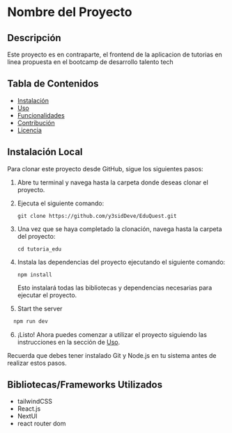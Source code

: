 # Nombre del Proyecto

## Descripción

Este proyecto es en contraparte, el frontend de la aplicacion de tutorias en linea propuesta en el bootcamp de desarrollo talento tech

## Tabla de Contenidos

- [Instalación](#instalación)
- [Uso](#uso)
- [Funcionalidades](#funcionalidades)
- [Contribución](#contribución)
- [Licencia](#licencia)

## Instalación Local

Para clonar este proyecto desde GitHub, sigue los siguientes pasos:

1. Abre tu terminal y navega hasta la carpeta donde deseas clonar el proyecto.
2. Ejecuta el siguiente comando:

   ```
   git clone https://github.com/y3sidDeve/EduQuest.git
   ```

3. Una vez que se haya completado la clonación, navega hasta la carpeta del proyecto:

   ```
   cd tutoria_edu
   ```

4. Instala las dependencias del proyecto ejecutando el siguiente comando:

   ```
   npm install
   ```

   Esto instalará todas las bibliotecas y dependencias necesarias para ejecutar el proyecto.

5. Start the server

```bash
  npm run dev
```

6. ¡Listo! Ahora puedes comenzar a utilizar el proyecto siguiendo las instrucciones en la sección de [Uso](#uso).

Recuerda que debes tener instalado Git y Node.js en tu sistema antes de realizar estos pasos.

## Bibliotecas/Frameworks Utilizados

- tailwindCSS
- React.js
- NextUI
- react router dom
